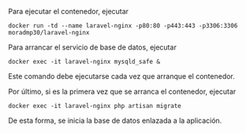 Para ejecutar el contenedor, ejecutar

```
docker run -td --name laravel-nginx -p80:80 -p443:443 -p3306:3306 moradmp30/laravel-nginx
```

Para arrancar el servicio de base de datos, ejecutar 

```
docker exec -it laravel-nginx mysqld_safe &
```

Este comando debe ejecutarse cada vez que arranque el contenedor.

Por último, si es la primera vez que se arranca el contenedor, ejecutar

```
docker exec -it laravel-nginx php artisan migrate
```

De esta forma, se inicia la base de datos enlazada a la aplicación.
